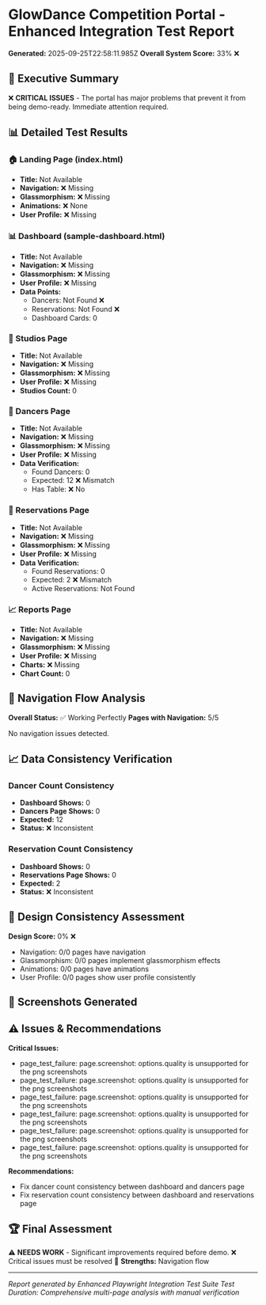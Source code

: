 # GlowDance Competition Portal - Enhanced Integration Test Report

**Generated:** 2025-09-25T22:58:11.985Z
**Overall System Score:** 33% ❌

## 🎯 Executive Summary

❌ **CRITICAL ISSUES** - The portal has major problems that prevent it from being demo-ready. Immediate attention required.

## 📊 Detailed Test Results

### 🏠 Landing Page (index.html)
- **Title:** Not Available
- **Navigation:** ❌ Missing
- **Glassmorphism:** ❌ Missing
- **Animations:** ❌ None
- **User Profile:** ❌ Missing

### 📊 Dashboard (sample-dashboard.html)
- **Title:** Not Available
- **Navigation:** ❌ Missing
- **Glassmorphism:** ❌ Missing
- **User Profile:** ❌ Missing
- **Data Points:**
  - Dancers: Not Found ❌
  - Reservations: Not Found ❌
  - Dashboard Cards: 0

### 🏢 Studios Page
- **Title:** Not Available
- **Navigation:** ❌ Missing
- **Glassmorphism:** ❌ Missing
- **User Profile:** ❌ Missing
- **Studios Count:** 0

### 💃 Dancers Page
- **Title:** Not Available
- **Navigation:** ❌ Missing
- **Glassmorphism:** ❌ Missing
- **User Profile:** ❌ Missing
- **Data Verification:**
  - Found Dancers: 0
  - Expected: 12 ❌ Mismatch
  - Has Table: ❌ No

### 📅 Reservations Page
- **Title:** Not Available
- **Navigation:** ❌ Missing
- **Glassmorphism:** ❌ Missing
- **User Profile:** ❌ Missing
- **Data Verification:**
  - Found Reservations: 0
  - Expected: 2 ❌ Mismatch
  - Active Reservations: Not Found

### 📈 Reports Page
- **Title:** Not Available
- **Navigation:** ❌ Missing
- **Glassmorphism:** ❌ Missing
- **User Profile:** ❌ Missing
- **Charts:** ❌ Missing
- **Chart Count:** 0

## 🔗 Navigation Flow Analysis

**Overall Status:** ✅ Working Perfectly
**Pages with Navigation:** 5/5

No navigation issues detected.

## 📈 Data Consistency Verification

### Dancer Count Consistency
- **Dashboard Shows:** 0
- **Dancers Page Shows:** 0
- **Expected:** 12
- **Status:** ❌ Inconsistent

### Reservation Count Consistency
- **Dashboard Shows:** 0
- **Reservations Page Shows:** 0
- **Expected:** 2
- **Status:** ❌ Inconsistent

## 🎨 Design Consistency Assessment

**Design Score:** 0% ❌

- Navigation: 0/0 pages have navigation
- Glassmorphism: 0/0 pages implement glassmorphism effects
- Animations: 0/0 pages have animations
- User Profile: 0/0 pages show user profile consistently

## 📸 Screenshots Generated



## ⚠️ Issues & Recommendations

**Critical Issues:**
- page_test_failure: page.screenshot: options.quality is unsupported for the png screenshots
- page_test_failure: page.screenshot: options.quality is unsupported for the png screenshots
- page_test_failure: page.screenshot: options.quality is unsupported for the png screenshots
- page_test_failure: page.screenshot: options.quality is unsupported for the png screenshots
- page_test_failure: page.screenshot: options.quality is unsupported for the png screenshots
- page_test_failure: page.screenshot: options.quality is unsupported for the png screenshots

**Recommendations:**
- Fix dancer count consistency between dashboard and dancers page
- Fix reservation count consistency between dashboard and reservations page

## 🏆 Final Assessment

⚠️ **NEEDS WORK** - Significant improvements required before demo.
❌ Critical issues must be resolved
💪 **Strengths:** Navigation flow

---
*Report generated by Enhanced Playwright Integration Test Suite*
*Test Duration: Comprehensive multi-page analysis with manual verification*
